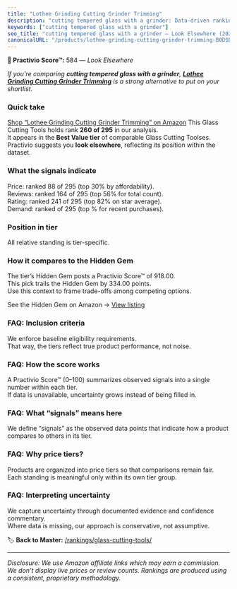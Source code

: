```yaml
---
title: "Lothee Grinding Cutting Grinder Trimming"
description: "cutting tempered glass with a grinder: Data-driven ranking using the Practivio Score™. Positioned by quality, value, demand, findability, momentum."
keywords: ["cutting tempered glass with a grinder"]
seo_title: "cutting tempered glass with a grinder — Look Elsewhere (2025)"
canonicalURL: "/products/lothee-grinding-cutting-grinder-trimming-B0DSBFM1ML/"
---
```


**🚫 Practivio Score™:** 584 — _Look Elsewhere_


*If you're comparing **cutting tempered glass with a grinder**, **[Lothee Grinding Cutting Grinder Trimming](https://www.amazon.com/dp/B0DSBFM1ML?tag=practivio-20)** is a strong alternative to put on your shortlist.*
### Quick take
[Shop “Lothee Grinding Cutting Grinder Trimming” on Amazon](https://www.amazon.com/dp/B0DSBFM1ML?tag=practivio-20)
This Glass Cutting Tools holds rank **260 of 295** in our analysis.  
It appears in the **Best Value tier** of comparable Glass Cutting Toolses.  
Practivio suggests you **look elsewhere**, reflecting its position within the dataset.

### What the signals indicate
Price: ranked 88 of 295 (top 30% by affordability).  
Reviews: ranked 164 of 295 (top 56% for total count).  
Rating: ranked 241 of 295 (top 82% on star average).  
Demand: ranked  of 295 (top % for recent purchases).

### Position in tier
All relative standing is tier-specific.

### How it compares to the Hidden Gem
The tier’s Hidden Gem posts a Practivio Score™ of 918.00.  
This pick trails the Hidden Gem by 334.00 points.  
Use this context to frame trade-offs among competing options.  

See the Hidden Gem on Amazon → [View listing](https://www.amazon.com/dp/B073JCMTW2?tag=practivio-20)

### FAQ: Inclusion criteria
We enforce baseline eligibility requirements.  
That way, the tiers reflect true product performance, not noise.

### FAQ: How the score works
A Practivio Score™ (0–100) summarizes observed signals into a single number within each tier.  
If data is unavailable, uncertainty grows instead of being filled in.

### FAQ: What “signals” means here
We define “signals” as the observed data points that indicate how a product compares to others in its tier.

### FAQ: Why price tiers?
Products are organized into price tiers so that comparisons remain fair.  
Each standing is meaningful only within its own tier group.

### FAQ: Interpreting uncertainty
We capture uncertainty through documented evidence and confidence commentary.  
Where data is missing, our approach is conservative, not assumptive.


🏷️ **Back to Master:** [/rankings/glass-cutting-tools/](/rankings/glass-cutting-tools/)

---
_Disclosure: We use Amazon affiliate links which may earn a commission. We don’t display live prices or review counts. Rankings are produced using a consistent, proprietary methodology._
